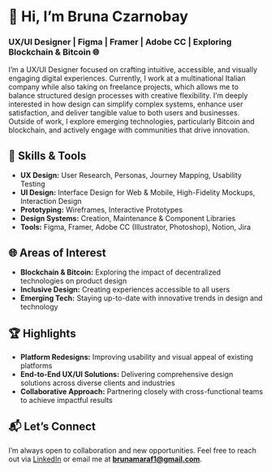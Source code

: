 # 👋 Hi, I’m Bruna Czarnobay

### UX/UI Designer | Figma | Framer | Adobe CC | Exploring Blockchain & Bitcoin 🌐

I’m a UX/UI Designer focused on crafting intuitive, accessible, and visually engaging digital experiences. Currently, I work at a multinational Italian company while also taking on freelance projects, which allows me to balance structured design processes with creative flexibility. I’m deeply interested in how design can simplify complex systems, enhance user satisfaction, and deliver tangible value to both users and businesses. Outside of work, I explore emerging technologies, particularly Bitcoin and blockchain, and actively engage with communities that drive innovation.

## 💼 Skills & Tools
- **UX Design:** User Research, Personas, Journey Mapping, Usability Testing  
- **UI Design:** Interface Design for Web & Mobile, High-Fidelity Mockups, Interaction Design  
- **Prototyping:** Wireframes, Interactive Prototypes  
- **Design Systems:** Creation, Maintenance & Component Libraries  
- **Tools:** Figma, Framer, Adobe CC (Illustrator, Photoshop), Notion, Jira  

## 🌐 Areas of Interest
- **Blockchain & Bitcoin:** Exploring the impact of decentralized technologies on product design  
- **Inclusive Design:** Creating experiences accessible to all users  
- **Emerging Tech:** Staying up-to-date with innovative trends in design and technology

## 🏆 Highlights
- **Platform Redesigns:** Improving usability and visual appeal of existing platforms  
- **End-to-End UX/UI Solutions:** Delivering comprehensive design solutions across diverse clients and industries  
- **Collaborative Approach:** Partnering closely with cross-functional teams to achieve impactful results

## 📬 Let’s Connect
I’m always open to collaboration and new opportunities. Feel free to reach out via [LinkedIn](https://www.linkedin.com/in/bruna-czarnobay/) or email me at **brunamaraf1@gmail.com**.
